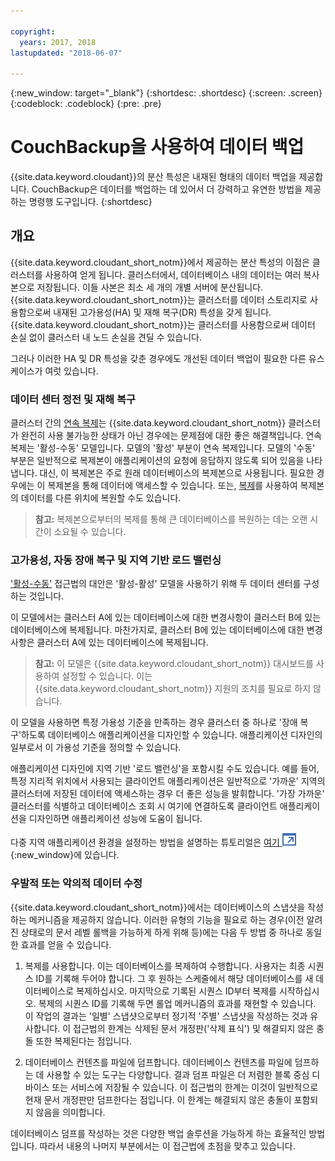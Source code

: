```yaml
---

copyright:
  years: 2017, 2018
lastupdated: "2018-06-07"

---
```


{:new_window: target="_blank"}
{:shortdesc: .shortdesc}
{:screen: .screen}
{:codeblock: .codeblock}
{:pre: .pre}

<!-- Acrolinx: 2017-05-02 -->

# CouchBackup을 사용하여 데이터 백업

{{site.data.keyword.cloudant}}의 분산 특성은 내재된 형태의 데이터 백업을 제공합니다.
CouchBackup은 데이터를 백업하는 데 있어서 더 강력하고 유연한 방법을 제공하는 명령행 도구입니다.
{:shortdesc}

## 개요

{{site.data.keyword.cloudant_short_notm}}에서 제공하는 분산 특성의 이점은 클러스터를 사용하여 얻게 됩니다.
클러스터에서, 데이터베이스 내의 데이터는 여러 복사본으로 저장됩니다.
이들 사본은 최소 세 개의 개별 서버에 분산됩니다.
{{site.data.keyword.cloudant_short_notm}}는 클러스터를 데이터 스토리지로 사용함으로써
내재된 고가용성(HA) 및 재해 복구(DR) 특성을 갖게 됩니다.
{{site.data.keyword.cloudant_short_notm}}는 클러스터를
사용함으로써 데이터 손실 없이 클러스터 내 노드 손실을 견딜 수 있습니다.

그러나 이러한 HA 및 DR 특성을 갖춘 경우에도 개선된 데이터 백업이 필요한 다른 유스 케이스가 여럿 있습니다.

<div id="activepassive"></div>

### 데이터 센터 정전 및 재해 복구

클러스터 간의 [연속 복제](../api/replication.html#continuous-replication)는 {{site.data.keyword.cloudant_short_notm}} 클러스터가
완전히 사용 불가능한 상태가 아닌 경우에는 문제점에 대한 좋은 해결책입니다.
연속 복제는 '활성-수동' 모델입니다.
모델의 '활성' 부분이 연속 복제입니다.
모델의 '수동' 부분은 일반적으로 복제본이 애플리케이션의 요청에 응답하지 않도록 되어 있음을 나타냅니다.
대신, 이 복제본은 주로 원래 데이터베이스의 복제본으로 사용됩니다.
필요한 경우에는 이 복제본을 통해 데이터에 액세스할 수 있습니다.
또는, [복제](../api/replication.html)를 사용하여
복제본의 데이터를 다른 위치에 복원할 수도 있습니다.

>	**참고:** 복제본으로부터의 복제를 통해 큰 데이터베이스를 복원하는 데는 오랜 시간이 소요될 수 있습니다.

### 고가용성, 자동 장애 복구 및 지역 기반 로드 밸런싱

['활성-수동'](#activepassive) 접근법의 대안은 '활성-활성' 모델을 사용하기 위해 두 데이터 센터를 구성하는 것입니다.

이 모델에서는 클러스터 A에 있는 데이터베이스에 대한 변경사항이 클러스터 B에 있는 데이터베이스에 복제됩니다.
마찬가지로, 클러스터 B에 있는 데이터베이스에 대한 변경사항은 클러스터 A에 있는 데이터베이스에 복제됩니다.

>	**참고:** 이 모델은 {{site.data.keyword.cloudant_short_notm}} 대시보드를 사용하여 설정할 수 있습니다.
이는 {{site.data.keyword.cloudant_short_notm}} 지원의 조치를 필요로 하지 않습니다.

이 모델을 사용하면 특정 가용성 기준을 만족하는 경우 클러스터 중 하나로 '장애 복구'하도록 데이터베이스 애플리케이션을 디자인할 수 있습니다.
애플리케이션 디자인의 일부로서 이 가용성 기준을 정의할 수 있습니다.

애플리케이션 디자인에 지역 기반 '로드 밸런싱'을 포함시킬 수도 있습니다.
예를 들어,
특정 지리적 위치에서 사용되는 클라이언트 애플리케이션은 일반적으로 '가까운' 지역의 클러스터에
저장된 데이터에 액세스하는 경우 더 좋은 성능을 발휘합니다.
'가장 가까운' 클러스터를 식별하고
데이터베이스 조회 시 여기에 연결하도록 클라이언트 애플리케이션을 디자인하면 애플리케이션 성능에
도움이 됩니다.

다중 지역 애플리케이션 환경을 설정하는 방법을 설명하는 튜토리얼은
[여기 ![외부 링크 아이콘](../images/launch-glyph.svg "외부 링크 아이콘")](http://www.ibm.com/developerworks/cloud/library/cl-multi-region-bluemix-apps-with-cloudant-and-dyn-trs/index.html){:new_window}에 있습니다.

### 우발적 또는 악의적 데이터 수정

{{site.data.keyword.cloudant_short_notm}}에서는 데이터베이스의 스냅샷을 작성하는 메커니즘을 제공하지 않습니다.
이러한 유형의 기능을 필요로 하는 경우(이전 알려진 상태로의 문서 레벨 롤백을 가능하게 하게 위해 등)에는 다음 두 방법 중 하나로 동일한 효과를 얻을 수 있습니다.

1.	복제를 사용합니다. 이는 데이터베이스를 복제하여 수행합니다. 사용자는 최종 시퀀스 ID를 기록해 두어야 합니다. 그 후 원하는 스케줄에서 해당 데이터베이스를 새 데이터베이스로 복제하십시오. 마지막으로 기록된 시퀀스 ID부터 복제를 시작하십시오. 복제의 시퀀스 ID를 기록해 두면 롤업 메커니즘의 효과를 재현할 수 있습니다. 이 작업의 결과는 '일별' 스냅샷으로부터 정기적 '주별' 스냅샷을 작성하는 것과 유사합니다. 이 접근법의 한계는 삭제된 문서 개정판('삭제 표식') 및 해결되지 않은 충돌 또한 복제된다는 점입니다.

2.	데이터베이스 컨텐츠를 파일에 덤프합니다. 데이터베이스 컨텐츠를 파일에 덤프하는 데 사용할 수 있는 도구는 다양합니다. 결과 덤프 파일은 더 저렴한 블록 중심 디바이스 또는 서비스에 저장될 수 있습니다. 이 접근법의 한계는 이것이 일반적으로 현재 문서 개정판만 덤프한다는 점입니다. 이 한계는 해결되지 않은 충돌이 포함되지 않음을 의미합니다.

데이터베이스 덤프를 작성하는 것은 다양한 백업 솔루션을 가능하게 하는 효율적인 방법입니다.
따라서 내용의 나머지 부분에서는 이 접근법에 초점을 맞추고 있습니다.

<!--
https://developer.ibm.com/clouddataservices/2016/03/22/simple-couchdb-and-cloudant-backup/

A useful approach is to have couchbackup's snapshots placed on the {{site.data.keyword.cloud}} Object Storage service, as described here:

https://developer.ibm.com/recipes/tutorials/object-storage-cloudant-backup/
-->
